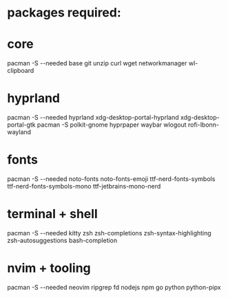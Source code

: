 # packages required:


# core
pacman -S --needed base git unzip curl wget networkmanager wl-clipboard

# hyprland
pacman -S --needed hyprland xdg-desktop-portal-hyprland xdg-desktop-portal-gtk 
pacman -S polkit-gnome hyprpaper waybar wlogout rofi-lbonn-wayland

# fonts
pacman -S --needed noto-fonts noto-fonts-emoji ttf-nerd-fonts-symbols ttf-nerd-fonts-symbols-mono ttf-jetbrains-mono-nerd

# terminal + shell
pacman -S --needed kitty zsh zsh-completions zsh-syntax-highlighting zsh-autosuggestions bash-completion

# nvim + tooling
pacman -S --needed neovim ripgrep fd nodejs npm go python python-pipx
